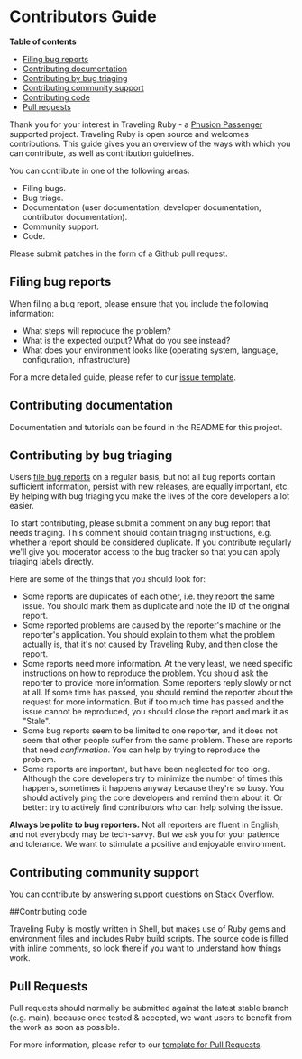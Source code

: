 # Contributors Guide

**Table of contents**

 * [Filing bug reports](#file_bugs)
 * [Contributing documentation](#contrib_docs)
 * [Contributing by bug triaging](#contrib_triag)
 * [Contributing community support](#contrib_support)
 * [Contributing code](#contrib_code)
 * [Pull requests](#pull_requests)

Thank you for your interest in Traveling Ruby - a [Phusion Passenger](https://www.phusionpassenger.com/) supported project. Traveling Ruby is open source and welcomes contributions. This guide gives you an overview of the ways with which you can contribute, as well as contribution guidelines.

You can contribute in one of the following areas:

 * Filing bugs.
 * Bug triage.
 * Documentation (user documentation, developer documentation, contributor documentation).
 * Community support.
 * Code.

Please submit patches in the form of a Github pull request.

<a name="file_bugs"></a>
## Filing bug reports

When filing a bug report, please ensure that you include the following information:

 * What steps will reproduce the problem?
 * What is the expected output? What do you see instead?
 * What does your environment looks like (operating system, language, configuration, infrastructure)

 For a more detailed guide, please refer to our [issue template](https://github.com/FooBarWidget/traveling-ruby/blob/main/issue_template.md).

<a name="contrib_docs"></a>
## Contributing documentation

Documentation and tutorials can be found in the README for this project.

<a name="contrib_tiag"></a>
## Contributing by bug triaging

Users [file bug reports](https://github.com/FooBarWidget/traveling-ruby/issues) on a regular basis, but not all bug reports contain sufficient information, persist with new releases, are equally important, etc. By helping with bug triaging you make the lives of the core developers a lot easier.

To start contributing, please submit a comment on any bug report that needs triaging. This comment should contain triaging instructions, e.g. whether a report should be considered duplicate. If you contribute regularly we'll give you moderator access to the bug tracker so that you can apply triaging labels directly.

Here are some of the things that you should look for:

 * Some reports are duplicates of each other, i.e. they report the same issue. You should mark them as duplicate and note the ID of the original report.
 * Some reported problems are caused by the reporter's machine or the reporter's application. You should explain to them what the problem actually is, that it's not caused by Traveling Ruby, and then close the report.
 * Some reports need more information. At the very least, we need specific instructions on how to reproduce the problem. You should ask the reporter to provide more information. Some reporters reply slowly or not at all. If some time has passed, you should remind the reporter about the request for more information. But if too much time has passed and the issue cannot be reproduced, you should close the report and mark it as "Stale".
 * Some bug reports seem to be limited to one reporter, and it does not seem that other people suffer from the same problem. These are reports that need _confirmation_. You can help by trying to reproduce the problem.
 * Some reports are important, but have been neglected for too long. Although the core developers try to minimize the number of times this happens, sometimes it happens anyway because they're so busy. You should actively ping the core developers and remind them about it. Or better: try to actively find contributors who can help solving the issue.

**Always be polite to bug reporters.** Not all reporters are fluent in English, and not everybody may be tech-savvy. But we ask you for your patience and tolerance. We want to stimulate a positive and enjoyable environment.

<a name="contrib_support"></a>
## Contributing community support

You can contribute by answering support questions on [Stack Overflow](https://stackoverflow.com/search?tab=newest&q=traveling%20ruby).

<a name="contrib_code"></a>
##Contributing code

Traveling Ruby is mostly written in Shell, but makes use of Ruby gems and environment files and includes Ruby build scripts. The source code is filled with inline comments, so look there if you want to understand how things work.

<a name="pull_requests"></a>
## Pull Requests

Pull requests should normally be submitted against the latest stable branch (e.g. main), because once tested & accepted, we want users to benefit from the work as soon as possible.

For more information, please refer to our [template for Pull Requests](https://github.com/FooBarWidget/traveling-ruby/blob/main/pull_request_template.md).
